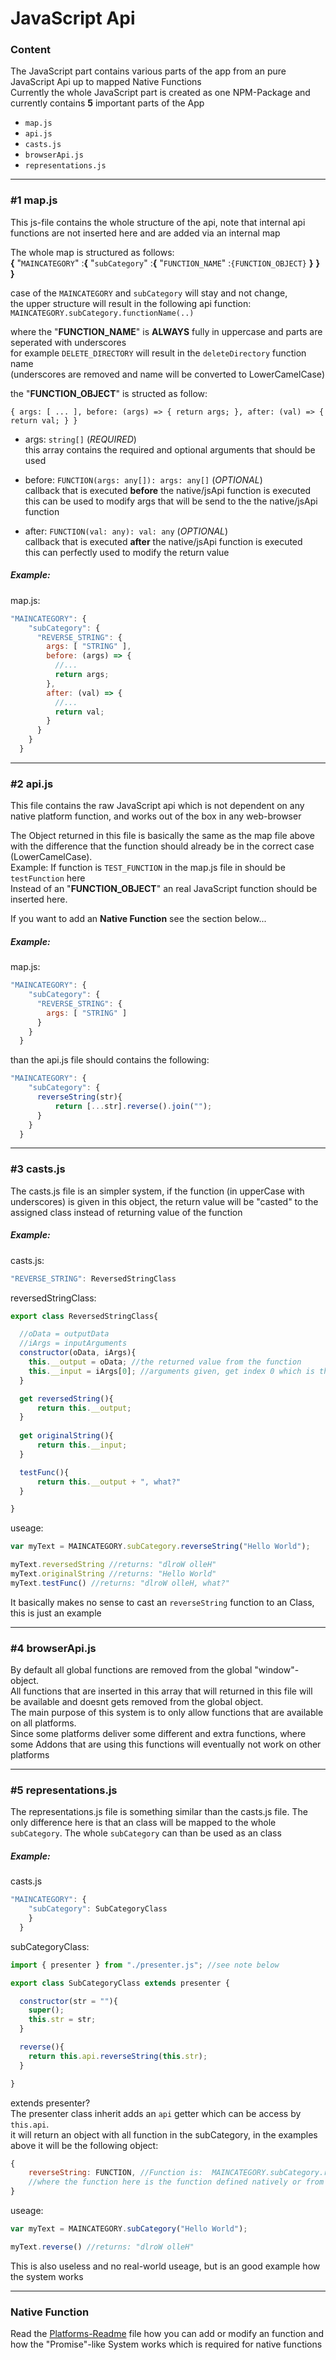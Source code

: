 # JavaScript Api

### Content
The JavaScript part contains various parts of the app from an pure JavaScript Api up to mapped Native Functions  
Currently the whole JavaScript part is created as one NPM-Package and currently contains **5** important parts of the App

 - `map.js`
 - `api.js`
 - `casts.js`
 - `browserApi.js`
 - `representations.js`
  

___


### #1 map.js
This js-file contains the whole structure of the api, note that internal api functions are not inserted here and are added via an internal map

The whole map is structured as follows:  
**{** "`MAINCATEGORY`" :**{** "`subCategory`" :**{** "`FUNCTION_NAME`" :`{FUNCTION_OBJECT}` **}** **}** **}**  

case of the `MAINCATEGORY` and `subCategory` will stay and not change,  
the upper structure will result in the following api function:  
`MAINCATEGORY.subCategory.functionName(..)`  

where the "**FUNCTION_NAME**" is **ALWAYS** fully in uppercase and parts are seperated with underscores  
for example `DELETE_DIRECTORY` will result in the `deleteDirectory` function name  
(underscores are removed and name will be converted to LowerCamelCase)  

the "**FUNCTION_OBJECT**" is structed as follow:  

`{ args: [ ... ], before: (args) => { return args; }, after: (val) => { return val; } }`  

 - args: `string[]` (*REQUIRED*)  
   this array contains the required and optional arguments that should be used

 - before: `FUNCTION(args: any[]): args: any[]` (*OPTIONAL*)  
   callback that is executed **before** the native/jsApi function is executed  
   this can be used to modify args that will be send to the the native/jsApi function

 - after: `FUNCTION(val: any): val: any` (*OPTIONAL*)  
   callback that is executed **after** the native/jsApi function is executed  
   this can perfectly used to modify the return value

##### Example:
map.js:
```javascript
"MAINCATEGORY": {
    "subCategory": {
      "REVERSE_STRING": {
        args: [ "STRING" ],
        before: (args) => {
          //...
          return args;
        },
        after: (val) => {
          //...
          return val;
        }
      }
    }
  }
```
 

___

 
### #2 api.js
This file contains the raw JavaScript api which is not dependent on any native platform function, and works out of the box in any web-browser

The Object returned in this file is basically the same as the map file above with the difference that the function should already be in the correct case (LowerCamelCase).  
Example: If function is `TEST_FUNCTION` in the map.js file in should be `testFunction` here  
Instead of an "**FUNCTION_OBJECT**" an real JavaScript function should be inserted here.  

If you want to add an **Native Function** see the section below...

##### Example:
map.js:
```javascript
"MAINCATEGORY": {
    "subCategory": {
      "REVERSE_STRING": {
        args: [ "STRING" ]
      }
    }
  }
```
than the api.js file should contains the following:
```javascript
"MAINCATEGORY": {
    "subCategory": {
      reverseString(str){
          return [...str].reverse().join("");
      }
    }
  }
```

  

___


### #3 casts.js
The casts.js file is an simpler system, if the function (in upperCase with underscores) is given in this object, the return value will be "casted" to the assigned class instead of returning value of the function

##### Example:
casts.js:
```javascript
"REVERSE_STRING": ReversedStringClass
```

reversedStringClass:
```javascript
export class ReversedStringClass{

  //oData = outputData
  //iArgs = inputArguments
  constructor(oData, iArgs){
    this.__output = oData; //the returned value from the function
    this.__input = iArgs[0]; //arguments given, get index 0 which is the input string
  }

  get reversedString(){
      return this.__output;
  }
  
  get originalString(){
      return this.__input;
  }

  testFunc(){
      return this.__output + ", what?"
  }

}
```

useage:
```javascript
var myText = MAINCATEGORY.subCategory.reverseString("Hello World");

myText.reversedString //returns: "dlroW olleH"
myText.originalString //returns: "Hello World"
myText.testFunc() //returns: "dlroW olleH, what?"
```
It basically makes no sense to cast an `reverseString` function to an Class, this is just an example

  

___


### #4 browserApi.js
By default all global functions are removed from the global "window"-object.  
All functions that are inserted in this array that will returned in this file will be available and doesnt gets removed from the global object.  
The main purpose of this system is to only allow functions that are available on all platforms.  
Since some platforms deliver some different and extra functions, where some Addons that are using this functions will eventually not work on other platforms  

  

___


### #5 representations.js
The representations.js file is something similar than the casts.js file. The only difference here is that an class will be mapped to the whole `subCategory`. The whole `subCategory` can than be used as an class

##### Example:
casts.js
```javascript
"MAINCATEGORY": {
    "subCategory": SubCategoryClass
    }
  }
```

subCategoryClass:
```javascript
import { presenter } from "./presenter.js"; //see note below

export class SubCategoryClass extends presenter {

  constructor(str = ""){
    super();
    this.str = str;
  }

  reverse(){
    return this.api.reverseString(this.str);
  }

}
```

extends presenter?  
The presenter class inherit adds an `api` getter which can be access by `this.api`.  
it will return an object with all function in the subCategory, in the examples above it will be the following object:  
```javascript
{
    reverseString: FUNCTION, //Function is:  MAINCATEGORY.subCategory.reverseString
    //where the function here is the function defined natively or from the api.js file
}
```

useage:
```javascript
var myText = MAINCATEGORY.subCategory("Hello World");

myText.reverse() //returns: "dlroW olleH"
```
This is also useless and no real-world useage, but is an good example how the system works 

  

___


### Native Function
Read the [Platforms-Readme](../platforms) file how you can add or modify an function and how the "Promise"-like System works which is required for native functions

